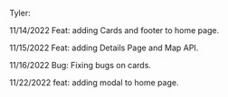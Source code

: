 Tyler:

11/14/2022
Feat: adding Cards and footer to home page.

11/15/2022
Feat: adding Details Page and Map API.

11/16/2022
Bug: Fixing bugs on cards.

11/22/2022
feat: adding modal to home page.
